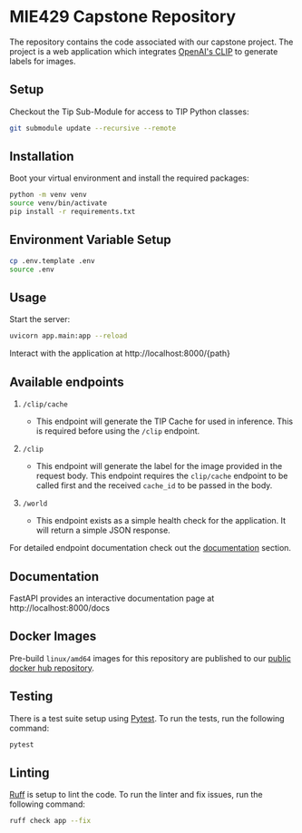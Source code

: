 # MIE429 Capstone Repository

The repository contains the code associated with our capstone project. The project is a web application which integrates [OpenAI's CLIP](https://openai.com/research/clip) to generate labels for images.

## Setup

Checkout the Tip Sub-Module for access to TIP Python classes:
```bash
git submodule update --recursive --remote
```

## Installation

Boot your virtual environment and install the required packages:

```bash
python -m venv venv
source venv/bin/activate
pip install -r requirements.txt
```

## Environment Variable Setup

```bash
cp .env.template .env
source .env
```

## Usage
Start the server:
```bash
uvicorn app.main:app --reload
```

Interact with the application at http://localhost:8000/{path}

## Available endpoints

1. `/clip/cache`
    - This endpoint will generate the TIP Cache for used in inference. This is required before using the `/clip` endpoint.

2. `/clip`
    - This endpoint will generate the label for the image provided in the request body. This endpoint requires the `clip/cache` endpoint to be called first and the received `cache_id` to be passed in the body.

3. `/world`
    - This endpoint exists as a simple health check for the application. It will return a simple JSON response.

For detailed endpoint documentation check out the [documentation](#documentation) section.

## Documentation
FastAPI provides an interactive documentation page at http://localhost:8000/docs

## Docker Images
Pre-build `linux/amd64` images for this repository are published to our [public docker hub repository](https://hub.docker.com/r/chasemcdougall/capstone-api).

## Testing

There is a test suite setup using [Pytest](https://docs.pytest.org). To run the tests, run the following command:

```bash
pytest
```

## Linting

[Ruff](https://docs.astral.sh/ruff/) is setup to lint the code. To run the linter and fix issues, run the following command:

```bash
ruff check app --fix
```

